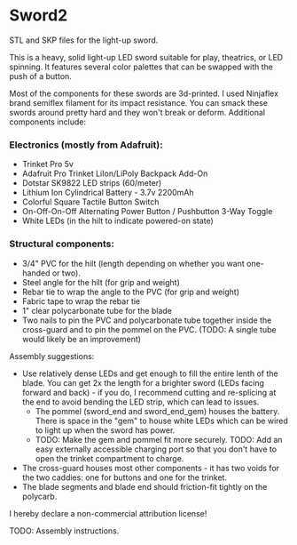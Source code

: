 # Sword2
STL and SKP files for the light-up sword.

This is a heavy, solid light-up LED sword suitable for play, theatrics, or LED spinning. It features several color palettes that can be swapped with the push of a button. 

Most of the components for these swords are 3d-printed. I used Ninjaflex brand semiflex filament for its impact resistance.
You can smack these swords around pretty hard and they won't break or deform. Additional components include:

### Electronics (mostly from Adafruit):

- Trinket Pro 5v
- Adafruit Pro Trinket LiIon/LiPoly Backpack Add-On
- Dotstar SK9822 LED strips (60/meter)
- Lithium Ion Cylindrical Battery - 3.7v 2200mAh
- Colorful Square Tactile Button Switch
- On-Off-On-Off Alternating Power Button / Pushbutton 3-Way Toggle
- White LEDs (in the hilt to indicate powered-on state)

### Structural components:

- 3/4" PVC for the hilt (length depending on whether you want one-handed or two).
- Steel angle for the hilt (for grip and weight)
- Rebar tie to wrap the angle to the PVC (for grip and weight)
- Fabric tape to wrap the rebar tie
- 1" clear polycarbonate tube for the blade
- Two nails to pin the PVC and polycarbonate tube together inside the cross-guard and to pin the pommel on the PVC. (TODO: A single tube would likely be an improvement)

Assembly suggestions:
- Use relatively dense LEDs and get enough to fill the entire lenth of the blade. You can get 2x the length for a brighter sword (LEDs facing forward and back) - if you do, I recommend cutting and re-splicing at the end to avoid bending the LED strip, which can lead to issues.
  - The pommel (sword_end and sword_end_gem) houses the battery. There is space in the "gem" to house white LEDs which can be wired to light up when the sword has power. 
  - TODO: Make the gem and pommel fit more securely. TODO: Add an easy externally accessible charging port so that you don't have to open the trinket compartment to charge.
- The cross-guard houses most other components - it has two voids for the two caddies: one for buttons and one for the trinket.
- The blade segments and blade end should friction-fit tightly on the polycarb. 

I hereby declare a non-commercial attribution license!

TODO: Assembly instructions.
